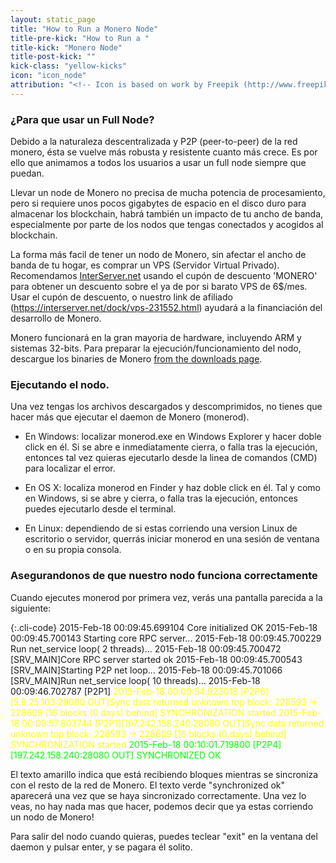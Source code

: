 ```yaml
---
layout: static_page
title: "How to Run a Monero Node"
title-pre-kick: "How to Run a "
title-kick: "Monero Node"
title-post-kick: ""
kick-class: "yellow-kicks"
icon: "icon_node"
attribution: "<!-- Icon is based on work by Freepik (http://www.freepik.com) and is licensed under Creative Commons BY 3.0 -->"
---
```


### ¿Para que usar un Full Node?
Debido a la naturaleza descentralizada y P2P (peer-to-peer) de la red monero, ésta se vuelve más robusta y resistente cuanto más crece. Es por ello que animamos a todos los usuarios a usar un full node siempre que puedan.

Llevar un node de Monero no precisa de mucha potencia de procesamiento, pero si requiere unos pocos gigabytes de espacio en el disco duro para almacenar los blockchain, habrá también un impacto de tu ancho de banda, especialmente por parte de los nodos que tengas conectados y acogidos al blockchain.

La forma más facil de tener un nodo de Monero, sin afectar el ancho de banda de tu hogar, es comprar un VPS (Servidor Virtual Privado). Recomendamos [InterServer.net](https://interserver.net/dock/vps-231552.html) usando el cupón de descuento 'MONERO' para obtener un descuento sobre el ya de por si barato VPS de 6$/mes. Usar el cupón de descuento, o nuestro link de afiliado (https://interserver.net/dock/vps-231552.html) ayudará a la financiación del desarrollo de Monero.

Monero funcionará en la gran mayoria de hardware, incluyendo ARM y sistemas 32-bits. Para preparar la ejecución/funcionamiento del nodo, descargue los binaries de Monero [from the downloads page](/downloads).

### Ejecutando el nodo.

Una vez tengas los archivos descargados y descomprimidos, no tienes que hacer más que ejecutar el daemon de Monero (monerod).

- En Windows: localizar monerod.exe en Windows Explorer y hacer doble click en él. Si se abre e inmediatamente cierra, o falla tras la ejecución, entonces tal vez quieras ejecutarlo desde la linea de comandos (CMD) para localizar el error.

- En OS X: localiza monerod en Finder y haz doble click en él. Tal y como en Windows, si se abre y cierra, o falla tras la ejecución, entonces puedes ejecutarlo desde el terminal.

- En Linux: dependiendo de si estas corriendo una version Linux de escritorio o servidor, querrás iniciar monerod en una sesión de ventana o en su propia consola.

### Asegurandonos de que nuestro nodo funciona correctamente

Cuando ejecutes monerod por primera vez, verás una pantalla parecida a la siguiente:

{:.cli-code}
2015-Feb-18 00:09:45.699104 Core initialized OK
2015-Feb-18 00:09:45.700143 Starting core RPC server\.\.\.
2015-Feb-18 00:09:45.700229 Run net_service loop( 2 threads)\.\.\.
2015-Feb-18 00:09:45.700472 [SRV_MAIN]Core RPC server started ok
2015-Feb-18 00:09:45.700543 [SRV_MAIN]Starting P2P net loop\.\.\.
2015-Feb-18 00:09:45.701066 [SRV_MAIN]Run net_service loop( 10 threads)\.\.\.
2015-Feb-18 00:09:46.702787 [P2P1]
<span style="color: yellow;">2015-Feb-18 00:09:54.923018 [P2P6][5.9.25.103:28080 OUT]Sync data returned unknown top block: 228593 -> 228609 [16 blocks (0 days) behind]
SYNCHRONIZATION started
2015-Feb-18 00:09:57.803744 [P2P1][197.242.158.240:28080 OUT]Sync data returned unknown top block: 228593 -> 228609 [16 blocks (0 days) behind]
SYNCHRONIZATION started</span>
<span style="color: lime;">2015-Feb-18 00:10:01.719800 [P2P4][197.242.158.240:28080 OUT] SYNCHRONIZED OK</span>

El texto amarillo indica que está recibiendo bloques mientras se sincroniza con el resto de la red de Monero. El texto verde "synchronized ok" aparecerá una vez que se haya sincronizado correctamente. Una vez lo veas, no hay nada mas que hacer, podemos decir que ya estas corriendo un nodo de Monero!

Para salir del nodo cuando quieras, puedes teclear "exit" en la ventana del daemon y pulsar enter, y se pagara él solito.

